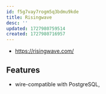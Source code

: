 ```yaml
---
id: f5g7vay7rogm5q3bdmu9kde
title: Risingwave
desc: ''
updated: 1727980759514
created: 1727980716957
---
```


- https://risingwave.com/

## Features

- wire-compatible with PostgreSQL,